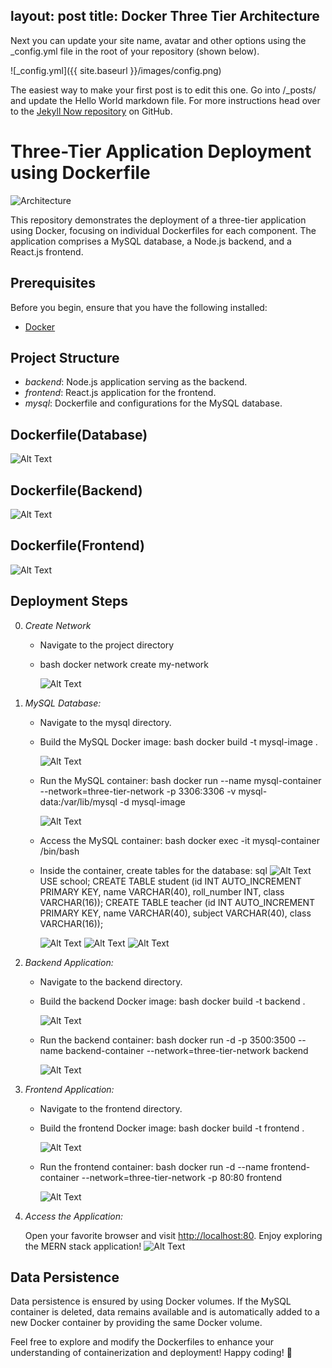 layout: post
title: Docker Three Tier Architecture 
---

Next you can update your site name, avatar and other options using the _config.yml file in the root of your repository (shown below).

![_config.yml]({{ site.baseurl }}/images/config.png)

The easiest way to make your first post is to edit this one. Go into /_posts/ and update the Hello World markdown file. For more instructions head over to the [Jekyll Now repository](https://github.com/barryclark/jekyll-now) on GitHub.
# Three-Tier Application Deployment using Dockerfile

![Architecture](assets/Infra.gif)

This repository demonstrates the deployment of a three-tier application using Docker, focusing on individual Dockerfiles for each component. The application comprises a MySQL database, a Node.js backend, and a React.js frontend.

## Prerequisites

Before you begin, ensure that you have the following installed:

- [Docker](https://www.docker.com/get-started)
  
## Project Structure

- *backend*: Node.js application serving as the backend.
- *frontend*: React.js application for the frontend.
- *mysql*: Dockerfile and configurations for the MySQL database.

## Dockerfile(Database)
![Alt Text](https://raw.githubusercontent.com/shaily2106/shaily2106.github.io/master/images/1.png)


## Dockerfile(Backend)
![Alt Text](https://raw.githubusercontent.com/shaily2106/shaily2106.github.io/master/images/2.png)
## Dockerfile(Frontend)
![Alt Text](https://raw.githubusercontent.com/shaily2106/shaily2106.github.io/master/images/3.png)
## Deployment Steps
0. *Create Network*
   - Navigate to the project directory
   - bash
     docker network create my-network
     
     ![Alt Text](https://raw.githubusercontent.com/shaily2106/shaily2106.github.io/master/images/4.png)
1. *MySQL Database:*

   - Navigate to the mysql directory.
   - Build the MySQL Docker image:
     bash
     docker build -t mysql-image .
     
     
     ![Alt Text](https://raw.githubusercontent.com/shaily2106/shaily2106.github.io/master/images/5.png)
     
   - Run the MySQL container:
     bash
     docker run --name mysql-container --network=three-tier-network -p 3306:3306 -v mysql-data:/var/lib/mysql -d mysql-image
     
     ![Alt Text](https://raw.githubusercontent.com/shaily2106/shaily2106.github.io/master/images/6.png)
   - Access the MySQL container:
     bash
     docker exec -it mysql-container /bin/bash
     
   - Inside the container, create tables for the database:
     sql
     ![Alt Text](https://raw.githubusercontent.com/shaily2106/shaily2106.github.io/master/images/7.png)
     USE school;
     CREATE TABLE student (id INT AUTO_INCREMENT PRIMARY KEY, name VARCHAR(40), roll_number INT, class VARCHAR(16));
     CREATE TABLE teacher (id INT AUTO_INCREMENT PRIMARY KEY, name VARCHAR(40), subject VARCHAR(40), class VARCHAR(16));
     
     ![Alt Text](https://raw.githubusercontent.com/shaily2106/shaily2106.github.io/master/images/8.png)
     ![Alt Text](https://raw.githubusercontent.com/shaily2106/shaily2106.github.io/master/images/8-1.png)
     ![Alt Text](https://raw.githubusercontent.com/shaily2106/shaily2106.github.io/master/images/8-2.png)
2. *Backend Application:*

   - Navigate to the backend directory.
   - Build the backend Docker image:
     bash
     docker build -t backend .
     
     ![Alt Text](https://raw.githubusercontent.com/shaily2106/shaily2106.github.io/master/images/9.png)
   - Run the backend container:
     bash
     docker run -d -p 3500:3500 --name backend-container --network=three-tier-network backend
     
     ![Alt Text](https://raw.githubusercontent.com/shaily2106/shaily2106.github.io/master/images/10.png)
3. *Frontend Application:*

   - Navigate to the frontend directory.
   - Build the frontend Docker image:
     bash
     docker build -t frontend .
     
     ![Alt Text](https://raw.githubusercontent.com/shaily2106/shaily2106.github.io/master/images/11.png)
   - Run the frontend container:
     bash
     docker run -d --name frontend-container --network=three-tier-network -p 80:80 frontend
     
     ![Alt Text](https://raw.githubusercontent.com/shaily2106/shaily2106.github.io/master/images/12.png)
4. *Access the Application:*

   Open your favorite browser and visit [http://localhost:80](http://localhost:80). Enjoy exploring the MERN stack application!
   ![Alt Text](https://raw.githubusercontent.com/shaily2106/shaily2106.github.io/master/images/13.png)

    
## Data Persistence

Data persistence is ensured by using Docker volumes. If the MySQL container is deleted, data remains available and is automatically added to a new Docker container by providing the same Docker volume.

Feel free to explore and modify the Dockerfiles to enhance your understanding of containerization and deployment! Happy coding! 🚀
